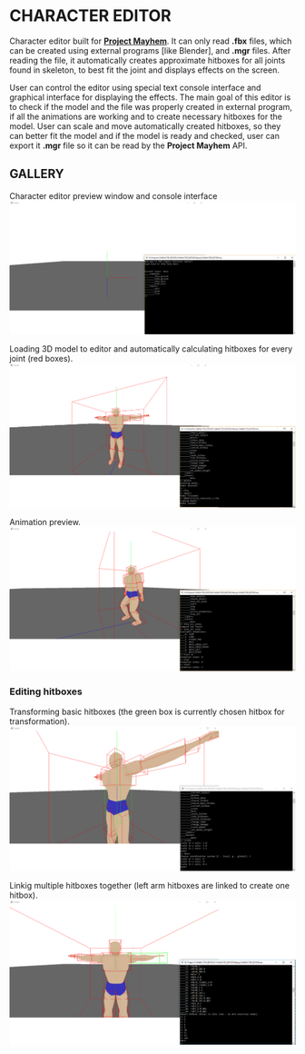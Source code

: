 # CHARACTER EDITOR
Character editor built for [**Project Mayhem**](https://github.com/MaciejGrudziaz/PROJECT_MAYHEM.git). It can only read **.fbx** files,
which can be created using external programs [like Blender], and **.mgr** files. After reading the file, it automatically creates 
approximate hitboxes for all joints found in skeleton, to best fit the joint and displays effects on the screen.

User can control the editor using special text console interface and graphical interface for displaying the effects.
The main goal of this editor is to check if the model and the file was properly created in external program, if all the animations
are working and to create necessary hitboxes for the model.
User can scale and move automatically created hitboxes, so they can better fit the model and if the model is ready and checked, 
user can export it **.mgr** file so it can be read by the **Project Mayhem** API.

## GALLERY

Character editor preview window and console interface
![character editor screenshot](https://github.com/MaciejGrudziaz/CHARACTER_EDITOR/blob/master/Screenshots/editor_screenshot_1.png)

Loading 3D model to editor and automatically calculating hitboxes for every joint (red boxes).
![character editor screenshot](https://github.com/MaciejGrudziaz/CHARACTER_EDITOR/blob/master/Screenshots/editor_screenshot_2.png)

Animation preview.
![character editor screenshot](https://github.com/MaciejGrudziaz/CHARACTER_EDITOR/blob/master/Screenshots/editor_screenshot_3.png)

### Editing hitboxes
Transforming basic hitboxes (the green box is currently chosen hitbox for transformation).
![character editor screenshot](https://github.com/MaciejGrudziaz/CHARACTER_EDITOR/blob/master/Screenshots/editor_screenshot_4.png)

Linkig multiple hitboxes together (left arm hitboxes are linked to create one hitbox).
![character editor screenshot](https://github.com/MaciejGrudziaz/CHARACTER_EDITOR/blob/master/Screenshots/editor_screenshot_5.png)
